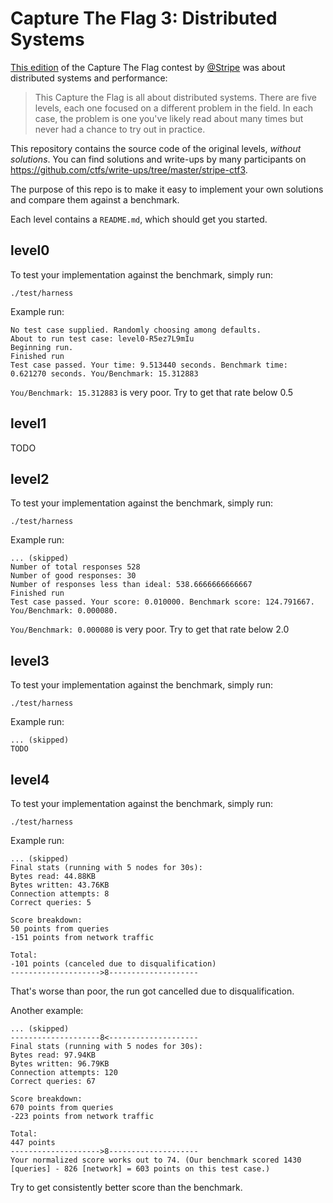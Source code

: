 Capture The Flag 3: Distributed Systems
=======================================

[This edition](https://stripe-ctf.com/about) of the Capture The Flag contest by [@Stripe](https://twitter.com/stripe)
was about distributed systems and performance:

> This Capture the Flag is all about distributed systems.
> There are five levels, each one focused on a different problem
> in the field. In each case, the problem is one you've likely
> read about many times but never had a chance to try out in practice.

This repository contains the source code of the original levels,
*without solutions*. You can find solutions and write-ups by
many participants on <https://github.com/ctfs/write-ups/tree/master/stripe-ctf3>.

The purpose of this repo is to make it easy to implement your
own solutions and compare them against a benchmark.

Each level contains a `README.md`, which should get you started.

level0
------
To test your implementation against the benchmark, simply run:

    ./test/harness

Example run:

```
No test case supplied. Randomly choosing among defaults.
About to run test case: level0-R5ez7L9mIu
Beginning run.
Finished run
Test case passed. Your time: 9.513440 seconds. Benchmark time: 0.621270 seconds. You/Benchmark: 15.312883
```

`You/Benchmark: 15.312883` is very poor.
Try to get that rate below 0.5


level1
------
TODO


level2
------
To test your implementation against the benchmark, simply run:

    ./test/harness

Example run:

```
... (skipped)
Number of total responses 528
Number of good responses: 30
Number of responses less than ideal: 538.6666666666667
Finished run
Test case passed. Your score: 0.010000. Benchmark score: 124.791667. You/Benchmark: 0.000080.
```

`You/Benchmark: 0.000080` is very poor.
Try to get that rate below 2.0


level3
------
To test your implementation against the benchmark, simply run:

    ./test/harness

Example run:

```
... (skipped)
TODO
```


level4
------
To test your implementation against the benchmark, simply run:

    ./test/harness

Example run:

```
... (skipped)
Final stats (running with 5 nodes for 30s):
Bytes read: 44.88KB
Bytes written: 43.76KB
Connection attempts: 8
Correct queries: 5

Score breakdown:
50 points from queries
-151 points from network traffic

Total:
-101 points (canceled due to disqualification)
-------------------->8--------------------
```
That's worse than poor, the run got cancelled due to disqualification.

Another example:

```
... (skipped)
--------------------8<--------------------
Final stats (running with 5 nodes for 30s):
Bytes read: 97.94KB
Bytes written: 96.79KB
Connection attempts: 120
Correct queries: 67

Score breakdown:
670 points from queries
-223 points from network traffic

Total:
447 points
-------------------->8--------------------
Your normalized score works out to 74. (Our benchmark scored 1430 [queries] - 826 [network] = 603 points on this test case.)
```

Try to get consistently better score than the benchmark.
